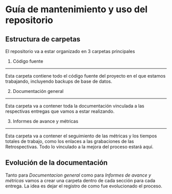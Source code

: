 # Guía de mantenimiento y uso del repositorio

## Estructura de carpetas

El repositorio va a estar organizado en 3 carpetas principales

1. Código fuente 
--- 
Esta carpeta contiene todo el código fuente del proyecto en el que estamos trabajando, incluyendo backups de base de datos.


2. Documentación general
---
Esta carpeta va a contener toda la documentación vinculada a las respectivas entregas que vamos a estar realizando.


3. Informes de avance y métricas 
---
Esta carpeta va a contener el seguimiento de las métricas y los tiempos totales de trabajo, como los enlaces a las grabaciones de las Retrospectivas. Todo lo vinculado a la mejora del proceso estará aquí.


## Evolución de la documentación  

Tanto para _Documentacion general_ como para _Informes de avance y métricas_ vamos a crear una carpeta dentro de cada sección para cada entrega. La idea es dejar el registro de como fue evolucionado el proceso. 
